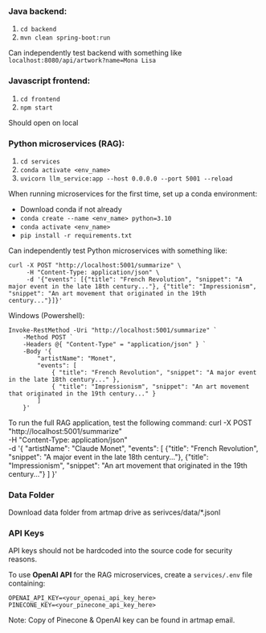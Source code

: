 ### Java backend:
1. `cd backend`
2. `mvn clean spring-boot:run`

Can independently test backend with something like `localhost:8080/api/artwork?name=Mona Lisa`


### Javascript frontend:
1. `cd frontend`
2. `npm start`

Should open on local


### Python microservices (RAG):
1. `cd services`
2. `conda activate <env_name>`
3. `uvicorn llm_service:app --host 0.0.0.0 --port 5001 --reload`

When running microservices for the first time, set up a conda environment:
- Download conda if not already
- `conda create --name <env_name> python=3.10`
- `conda activate <env_name>`
- `pip install -r requirements.txt`

Can independently test Python microservices with something like:
```
curl -X POST "http://localhost:5001/summarize" \
     -H "Content-Type: application/json" \
     -d '{"events": [{"title": "French Revolution", "snippet": "A major event in the late 18th century..."}, {"title": "Impressionism", "snippet": "An art movement that originated in the 19th century..."}]}'
```
Windows (Powershell):
```
Invoke-RestMethod -Uri "http://localhost:5001/summarize" `
    -Method POST `
    -Headers @{ "Content-Type" = "application/json" } `
    -Body '{
        "artistName": "Monet",
        "events": [
            { "title": "French Revolution", "snippet": "A major event in the late 18th century..." },
            { "title": "Impressionism", "snippet": "An art movement that originated in the 19th century..." }
        ]
    }'
```


To run the full RAG application, test the following command:
curl -X POST "http://localhost:5001/summarize" \
     -H "Content-Type: application/json" \
     -d '{
            "artistName": "Claude Monet",
            "events": [
                {"title": "French Revolution", "snippet": "A major event in the late 18th century..."},
                {"title": "Impressionism", "snippet": "An art movement that originated in the 19th century..."}
            ]
         }'

### Data Folder
Download data folder from artmap drive as serivces/data/*.jsonl

### API Keys
API keys should not be hardcoded into the source code for security reasons.

To use **OpenAI API** for the RAG microservices, create a `services/.env` file containing:
```
OPENAI_API_KEY=<your_openai_api_key_here>
PINECONE_KEY=<your_pinecone_api_key_here>
```
Note: Copy of Pinecone & OpenAI key can be found in artmap email.